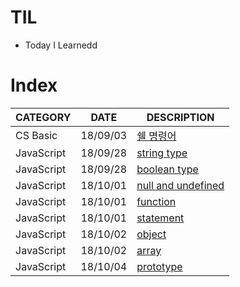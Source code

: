 # TIL

- Today I Learnedd



# Index

| CATEGORY | DATE | DESCRIPTION |
| --- | --- | ------- |
| CS Basic | 18/09/03 | [쉘 명령어](https://github.com/sena-a/TIL/blob/master/CS%20basic/week1-1.md) |
| JavaScript | 18/09/28 | [string type](https://github.com/sena-a/TIL/blob/master/javaScript/stringType.md) |
| JavaScript | 18/09/28 | [boolean type](https://github.com/sena-a/TIL/blob/master/javaScript/booleanType.md) |
| JavaScript | 18/10/01 | [null and undefined](https://github.com/sena-a/TIL/blob/master/javaScript/nullAnddefined.md) |
| JavaScript | 18/10/01 | [function](https://github.com/sena-a/TIL/blob/master/javaScript/function.md) |
| JavaScript | 18/10/01 | [statement](https://github.com/sena-a/TIL/blob/master/javaScript/statement.md) |
| JavaScript | 18/10/02 | [object](https://github.com/sena-a/TIL/blob/master/javaScript/object.md) |
| JavaScript | 18/10/02 | [array](https://github.com/sena-a/TIL/blob/master/javaScript/array.md) |
| JavaScript | 18/10/04 | [prototype](https://github.com/sena-a/TIL/blob/master/javaScript/prototype.md) |
